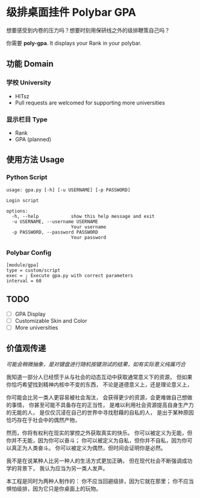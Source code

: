 # 级排桌面挂件 Polybar GPA

想要感受到内卷的压力吗？想要时刻用保研线之外的级排鞭策自己吗？

你需要 **poly-gpa**. It displays your Rank in your polybar.

## 功能 Domain

### 学校 University

- HITsz
- Pull requests are welcomed for supporting more universities

### 显示栏目 Type

- Rank
- GPA (planned)

## 使用方法 Usage

### Python Script

```
usage: gpa.py [-h] [-u USERNAME] [-p PASSWORD]

Login script

options:
  -h, --help            show this help message and exit
  -u USERNAME, --username USERNAME
                        Your username
  -p PASSWORD, --password PASSWORD
                        Your password
```

### Polybar Config

```
[module/gpa]
type = custom/script
exec = ; Execute gpa.py with correct parameters
interval = 60
```

## TODO

- [ ] GPA Display
- [ ] Customizable Skin and Color
- [ ] More universities

## 价值观传递

_可能会稍微抽象，是对键盘进行随机按键测试的结果，如有实际意义纯属巧合_

我知道一部分人已经惯于从与社会的动态互动中获取通常意义下的资源，
但如果你恰巧希望找到精神内核中不变的东西，
不论是道德意义上，还是理论意义上，

你可能会比另一类人更容易被社会淘汰，
会获得更少的资源，会更难做自己想做的事情，
你甚至可能不具备存在的正当性，
是难以利用社会资源提高自身生产力的无能的人，
是仅仅沉浸在自己的世界中寻找慰藉的自私的人，
是出于某种原因恰巧存在于社会中的偶然产物，

然而，你将有权利在现实的掌控之外获取真实的快乐。
你可以被定义为无能，但你并不无能，因为你可以奋斗；
你可以被定义为自私，但你并不自私，因为你可以真正为人类奋斗。
你可以被定义为偶然，但时间会证明你是必然。

我不是在说某种人比另一种人的生活方式更加正确，
但在现代社会不断强调成功学的背景下，
我认为应当为另一类人发声。

本工程是同时为两种人制作的：
你不应当回避级排，因为它就在那里；
你不应当惧怕级排，因为它只是你桌面上的玩物。

